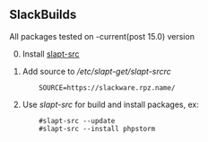 SlackBuilds
------------------

All packages tested on -current(post 15.0) version


0. Install [slapt-src](http://software.jaos.org/#slapt-src)
1. Add source to */etc/slapt-get/slapt-srcrc*

           SOURCE=https://slackware.rpz.name/
           
2. Use *slapt-src* for build and install packages, ex:

           #slapt-src --update
           #slapt-src --install phpstorm

